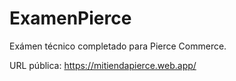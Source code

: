 # ExamenPierce

Exámen técnico completado para Pierce Commerce.

URL pública: https://mitiendapierce.web.app/
